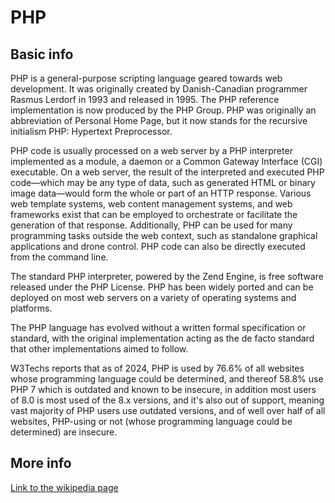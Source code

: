 # PHP
## Basic info
PHP is a general-purpose scripting language geared towards web development. It was originally created by Danish-Canadian programmer Rasmus Lerdorf in 1993 and released in 1995. The PHP reference implementation is now produced by the PHP Group. PHP was originally an abbreviation of Personal Home Page, but it now stands for the recursive initialism PHP: Hypertext Preprocessor.

PHP code is usually processed on a web server by a PHP interpreter implemented as a module, a daemon or a Common Gateway Interface (CGI) executable. On a web server, the result of the interpreted and executed PHP code—which may be any type of data, such as generated HTML or binary image data—would form the whole or part of an HTTP response. Various web template systems, web content management systems, and web frameworks exist that can be employed to orchestrate or facilitate the generation of that response. Additionally, PHP can be used for many programming tasks outside the web context, such as standalone graphical applications and drone control. PHP code can also be directly executed from the command line.

The standard PHP interpreter, powered by the Zend Engine, is free software released under the PHP License. PHP has been widely ported and can be deployed on most web servers on a variety of operating systems and platforms.

The PHP language has evolved without a written formal specification or standard, with the original implementation acting as the de facto standard that other implementations aimed to follow. 

W3Techs reports that as of 2024, PHP is used by 76.6% of all websites whose programming language could be determined, and thereof 58.8% use PHP 7 which is outdated and known to be insecure, in addition most users of 8.0 is most used of the 8.x versions, and it's also out of support, meaning vast majority of PHP users use outdated versions, and of well over half of all websites, PHP-using or not (whose programming language could be determined) are insecure.

## More info
[Link to the wikipedia page](https://en.wikipedia.org/wiki/PHP)